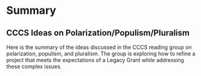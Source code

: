 # Summary

## CCCS Ideas on Polarization/Populism/Pluralism

Here is the summary of the ideas discussed in the CCCS reading group on polarization, populism, and pluralism. The group is exploring how to refine a project that meets the expectations of a Legacy Grant while addressing these complex issues.

```{tableofcontents}
```
